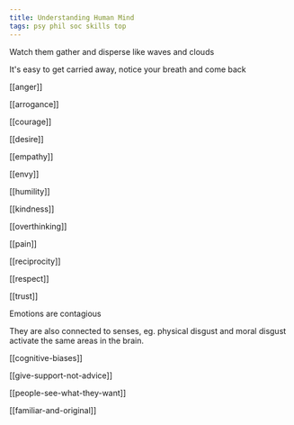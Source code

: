 ```yaml
---
title: Understanding Human Mind
tags: psy phil soc skills top 
---
```


Watch them gather and disperse like waves and clouds 

It's easy to get carried away, notice your breath and come back 

[[anger]]

[[arrogance]]

[[courage]]

[[desire]]

[[empathy]]

[[envy]]

[[humility]]

[[kindness]]

[[overthinking]]

[[pain]]

[[reciprocity]]

[[respect]]

[[trust]]

Emotions are contagious 

They are also connected to senses, eg. physical disgust and moral disgust activate the same areas in the brain.

[[cognitive-biases]]

[[give-support-not-advice]]

[[people-see-what-they-want]]

[[familiar-and-original]]

